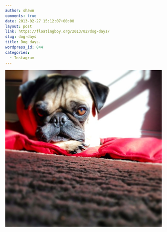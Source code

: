 ```yaml
---
author: shawn
comments: true
date: 2013-02-27 15:12:07+00:00
layout: post
link: https://floatingboy.org/2013/02/dog-days/
slug: dog-days
title: Dog days.
wordpress_id: 844
categories:
  - Instagram
---
```


[![Dog days.](/assets/media/2013/02/9435aaf280ed11e2b9c422000a1f968f_7.jpg)](/assets/media/2013/02/9435aaf280ed11e2b9c422000a1f968f_7.jpg)
